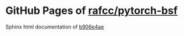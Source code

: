 GitHub Pages of [rafcc/pytorch-bsf](https://github.com/rafcc/pytorch-bsf.git)
===
Sphinx html documentation of [b906e4ae](https://github.com/rafcc/pytorch-bsf/tree/b906e4ae2e8fdd0618ff515efb587e5a8c49ea9c)
